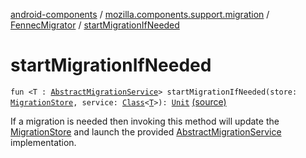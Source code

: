 [android-components](../../index.md) / [mozilla.components.support.migration](../index.md) / [FennecMigrator](index.md) / [startMigrationIfNeeded](./start-migration-if-needed.md)

# startMigrationIfNeeded

`fun <T : `[`AbstractMigrationService`](../-abstract-migration-service/index.md)`> startMigrationIfNeeded(store: `[`MigrationStore`](../../mozilla.components.support.migration.state/-migration-store/index.md)`, service: `[`Class`](https://developer.android.com/reference/java/lang/Class.html)`<`[`T`](start-migration-if-needed.md#T)`>): `[`Unit`](https://kotlinlang.org/api/latest/jvm/stdlib/kotlin/-unit/index.html) [(source)](https://github.com/mozilla-mobile/android-components/blob/master/components/support/migration/src/main/java/mozilla/components/support/migration/FennecMigrator.kt#L412)

If a migration is needed then invoking this method will update the [MigrationStore](../../mozilla.components.support.migration.state/-migration-store/index.md) and launch
the provided [AbstractMigrationService](../-abstract-migration-service/index.md) implementation.

